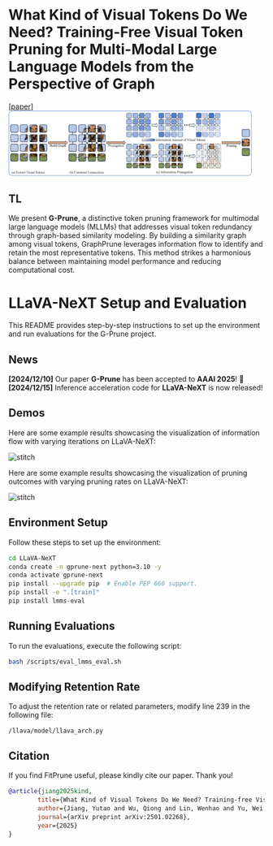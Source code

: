 # What Kind of Visual Tokens Do We Need? Training-Free Visual Token Pruning for Multi-Modal Large Language Models from the Perspective of Graph 
[[paper](https://arxiv.org/abs/2501.02268)]
<img src="https://github.com/jytmelon/G-Prune/blob/main/figures/framework.png" alt="main_image" width="95%">


## TL
We present **G-Prune**, a distinctive token pruning framework for multimodal large language models (MLLMs) that addresses visual token redundancy through graph-based similarity modeling. By building a similarity graph among visual tokens, GraphPrune leverages information flow to identify and retain the most representative tokens. This method strikes a harmonious balance between maintaining model performance and reducing computational cost.


# LLaVA-NeXT Setup and Evaluation

This README provides step-by-step instructions to set up the environment and run evaluations for the G-Prune project.

## News
**[2024/12/10]** Our paper **G-Prune** has been accepted to **AAAI 2025**! 🎉 
**[2024/12/15]** Inference acceleration code for **LLaVA-NeXT** is now released!

## Demos
Here are some example results showcasing the visualization of information flow with varying iterations on LLaVA-NeXT:

<p align="center">
  <div style="display: inline-block; text-align: center; margin-right: 10px;">
    <img src="https://github.com/jytmelon/G-Prune/blob/main/figures/Iteration.png" alt="stitch" width="100%">
  </div>
</p>

Here are some example results showcasing the visualization of pruning outcomes with varying pruning rates on LLaVA-NeXT:

<p align="center">
  <div style="display: inline-block; text-align: center; margin-right: 10px;">
    <img src="https://github.com/jytmelon/G-Prune/blob/main/figures/visualization.png" alt="stitch" width="100%">
  </div>
</p>


## Environment Setup

Follow these steps to set up the environment:

```bash
cd LLaVA-NeXT
conda create -n gprune-next python=3.10 -y
conda activate gprune-next
pip install --upgrade pip  # Enable PEP 660 support.
pip install -e ".[train]"
pip install lmms-eval
```

## Running Evaluations

To run the evaluations, execute the following script:

```bash
bash /scripts/eval_lmms_eval.sh
```

## Modifying Retention Rate

To adjust the retention rate or related parameters, modify line 239 in the following file:

```
/llava/model/llava_arch.py
```

## Citation

If you find FitPrune useful, please kindly cite our paper. Thank you!

```bibtex
@article{jiang2025kind,
        title={What Kind of Visual Tokens Do We Need? Training-free Visual Token Pruning for Multi-modal Large Language Models from the Perspective of Graph},
        author={Jiang, Yutao and Wu, Qiong and Lin, Wenhao and Yu, Wei and Zhou, Yiyi},
        journal={arXiv preprint arXiv:2501.02268},
        year={2025}
}
```
